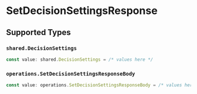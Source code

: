 # SetDecisionSettingsResponse


## Supported Types

### `shared.DecisionSettings`

```typescript
const value: shared.DecisionSettings = /* values here */
```

### `operations.SetDecisionSettingsResponseBody`

```typescript
const value: operations.SetDecisionSettingsResponseBody = /* values here */
```


